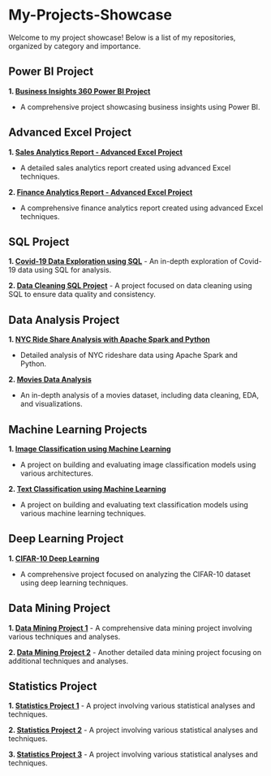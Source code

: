 # My-Projects-Showcase
Welcome to my project showcase! Below is a list of my repositories, organized by category and importance.

## Power BI Project
**1. [Business Insights 360 Power BI Project](https://github.com/VidhyaaShree15/Business-Insights-360-Power-BI-Project)**
   - A comprehensive project showcasing business insights using Power BI.
     
## Advanced Excel Project
**1. [Sales Analytics Report - Advanced Excel Project](https://github.com/VidhyaaShree15/Sales-Analytics-Report---Advanced-Excel-Project)**
   - A detailed sales analytics report created using advanced Excel techniques.
     
**2. [Finance Analytics Report - Advanced Excel Project](https://github.com/VidhyaaShree15/Finance-Analytics-Report-Advance-Excel-Project)**
   - A comprehensive finance analytics report created using advanced Excel techniques.

## SQL Project
**1. [Covid-19 Data Exploration using SQL](https://github.com/VidhyaaShree15/Covid19-Data-Exploration-using-SQL)**
    - An in-depth exploration of Covid-19 data using SQL for analysis.
    
**2. [Data Cleaning SQL Project](https://github.com/VidhyaaShree15/Data-Cleaning-SQL-Project)**
    - A project focused on data cleaning using SQL to ensure data quality and consistency.

## Data Analysis Project
 **1. [NYC Ride Share Analysis with Apache Spark and Python](https://github.com/VidhyaaShree15/NYC-Ride-Share-Analysis-with-Apache-Spark-and-Python)**
   - Detailed analysis of NYC rideshare data using Apache Spark and Python.

 **2. [Movies Data Analysis](https://github.com/VidhyaaShree15/Movies-Data-Analysis)**
   - An in-depth analysis of a movies dataset, including data cleaning, EDA, and visualizations.

## Machine Learning Projects
**1. [Image Classification using Machine Learning](https://github.com/VidhyaaShree15/Image-Classification-using-Machine-Learning)**
   - A project on building and evaluating image classification models using various architectures.

**2. [Text Classification using Machine Learning](https://github.com/VidhyaaShree15/Text-Classification-using-Machine-Learning)**
   - A project on building and evaluating text classification models using various machine learning techniques.

## Deep Learning Project
**1. [CIFAR-10 Deep Learning](https://github.com/VidhyaaShree15/CIFAR-10-Deep-Learning)**
   - A comprehensive project focused on analyzing the CIFAR-10 dataset using deep learning techniques.

## Data Mining Project
**1. [Data Mining Project 1](https://github.com/VidhyaaShree15/Data-Mining-Project-1)**
    - A comprehensive data mining project involving various techniques and analyses.

**2. [Data Mining Project 2](https://github.com/VidhyaaShree15/Data-Mining-Project-2)**
    - Another detailed data mining project focusing on additional techniques and analyses.

## Statistics Project
**1. [Statistics Project 1](https://github.com/VidhyaaShree15/Statistics-Project-1)**
    - A project involving various statistical analyses and techniques.

**2. [Statistics Project 2](https://github.com/VidhyaaShree15/Statistics-Project-2)**
    - A project involving various statistical analyses and techniques.

**3. [Statistics Project 3](https://github.com/VidhyaaShree15/Statistics-Project-3)**
    - A project involving various statistical analyses and techniques.
